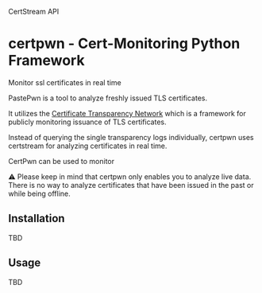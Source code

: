 CertStream API

# certpwn - Cert-Monitoring Python Framework
Monitor ssl certificates in real time

PastePwn is a tool to analyze freshly issued TLS certificates.

It utilizes the [Certificate Transparency Network](https://www.certificate-transparency.org/what-is-ct) which is a framework for publicly monitoring
 issuance of TLS certificates. 


Instead of querying the single transparency logs individually, certpwn uses certstream for analyzing certificates in real time.


CertPwn can be used to monitor 

⚠ Please keep in mind that certpwn only enables you to analyze live data. There is no way to analyze certificates that have been issued in the past or while
 being offline.

## Installation
TBD

## Usage
TBD

